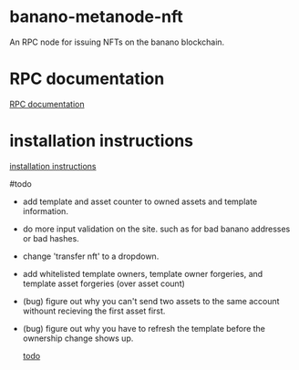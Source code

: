 # banano-metanode-nft

An RPC node for issuing NFTs on the banano blockchain.

# RPC documentation

  [RPC documentation](docs/documentation.md)


# installation instructions

  [installation instructions](docs/installation.md)

#todo
- add template and asset counter to owned assets and template information.
- do more input validation on the site. such as for bad banano addresses or bad hashes.
- change 'transfer nft' to a dropdown.
- add whitelisted template owners, template owner forgeries, and template asset forgeries (over asset count)
- (bug) figure out why you can't send two assets to the same account withount recieving the first asset first.
- (bug) figure out why you have to refresh the template before the ownership change shows up.

  [todo](https://github.com/BananoCoin/banano-metanode-nft/issues)
